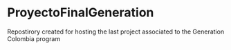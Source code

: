 # ProyectoFinalGeneration
Repostirory created for hosting the last project associated to the Generation Colombia program
